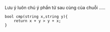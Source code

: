 Lưu ý luôn chú ý phần tử sau cùng của chuỗi .....
```Viết comparator cho sort() việc sắp xếp chuỗi số để tạo thành số lớn nhất:
bool cmp(string x,string y){
    return x + y > y + x;
}
```

